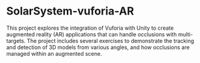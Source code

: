 # SolarSystem-vuforia-AR
This project explores the integration of Vuforia with Unity to create augmented reality (AR) applications that can handle occlusions with multi-targets. The project includes several exercises to demonstrate the tracking and detection of 3D models from various angles, and how occlusions are managed within an augmented scene.
